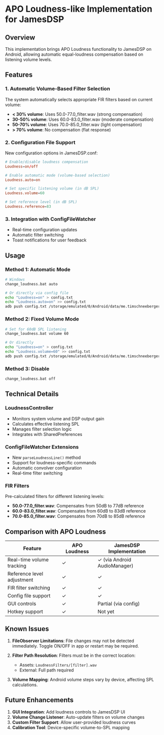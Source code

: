 # APO Loudness-like Implementation for JamesDSP

## Overview
This implementation brings APO Loudness functionality to JamesDSP on Android, allowing automatic equal-loudness compensation based on listening volume levels.

## Features

### 1. Automatic Volume-Based Filter Selection
The system automatically selects appropriate FIR filters based on current volume:
- **< 30% volume**: Uses 50.0-77.0_filter.wav (strong compensation)
- **30-50% volume**: Uses 60.0-83.0_filter.wav (moderate compensation)
- **50-70% volume**: Uses 70.0-85.0_filter.wav (light compensation)
- **> 70% volume**: No compensation (flat response)

### 2. Configuration File Support
New configuration options in JamesDSP.conf:

```conf
# Enable/disable loudness compensation
Loudness=on/off

# Enable automatic mode (volume-based selection)
Loudness.auto=on

# Set specific listening volume (in dB SPL)
Loudness.volume=60

# Set reference level (in dB SPL)
Loudness.reference=83
```

### 3. Integration with ConfigFileWatcher
- Real-time configuration updates
- Automatic filter switching
- Toast notifications for user feedback

## Usage

### Method 1: Automatic Mode
```bash
# Windows
change_loudness.bat auto

# Or directly via config file
echo "Loudness=on" > config.txt
echo "Loudness.auto=on" >> config.txt
adb push config.txt /storage/emulated/0/Android/data/me.timschneeberger.rootlessjamesdsp.debug/files/JamesDSP/JamesDSP.conf
```

### Method 2: Fixed Volume Mode
```bash
# Set for 60dB SPL listening
change_loudness.bat volume 60

# Or directly
echo "Loudness=on" > config.txt
echo "Loudness.volume=60" >> config.txt
adb push config.txt /storage/emulated/0/Android/data/me.timschneeberger.rootlessjamesdsp.debug/files/JamesDSP/JamesDSP.conf
```

### Method 3: Disable
```bash
change_loudness.bat off
```

## Technical Details

### LoudnessController
- Monitors system volume and DSP output gain
- Calculates effective listening SPL
- Manages filter selection logic
- Integrates with SharedPreferences

### ConfigFileWatcher Extensions
- New `parseLoudnessLine()` method
- Support for loudness-specific commands
- Automatic convolver configuration
- Real-time filter switching

### FIR Filters
Pre-calculated filters for different listening levels:
- **50.0-77.0_filter.wav**: Compensates from 50dB to 77dB reference
- **60.0-83.0_filter.wav**: Compensates from 60dB to 83dB reference
- **70.0-85.0_filter.wav**: Compensates from 70dB to 85dB reference

## Comparison with APO Loudness

| Feature | APO Loudness | JamesDSP Implementation |
|---------|--------------|------------------------|
| Real-time volume tracking | ✓ | ✓ (via Android AudioManager) |
| Reference level adjustment | ✓ | ✓ |
| FIR filter switching | ✓ | ✓ |
| Config file support | ✓ | ✓ |
| GUI controls | ✓ | Partial (via config) |
| Hotkey support | ✓ | Not yet |

## Known Issues

1. **FileObserver Limitations**: File changes may not be detected immediately. Toggle ON/OFF in app or restart may be required.

2. **Filter Path Resolution**: Filters must be in the correct location:
   - Assets: `LoudnessFilters/[filter].wav`
   - External: Full path required

3. **Volume Mapping**: Android volume steps vary by device, affecting SPL calculations.

## Future Enhancements

1. **GUI Integration**: Add loudness controls to JamesDSP UI
2. **Volume Change Listener**: Auto-update filters on volume changes
3. **Custom Filter Support**: Allow user-provided loudness curves
4. **Calibration Tool**: Device-specific volume-to-SPL mapping